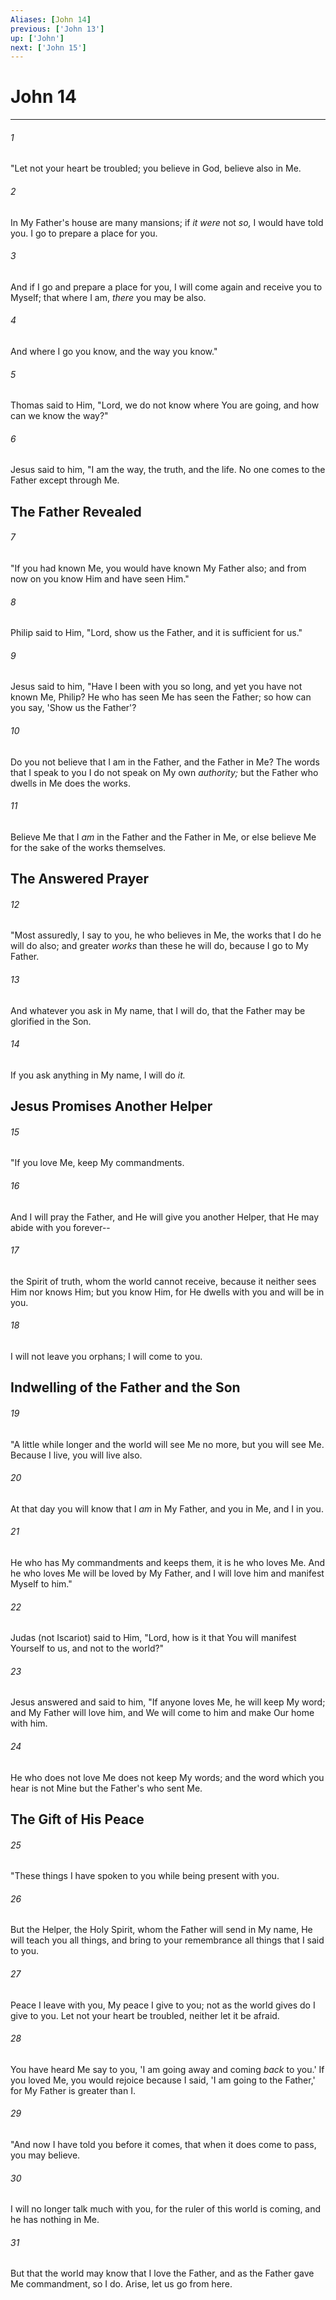 ```yaml
---
Aliases: [John 14]
previous: ['John 13']
up: ['John']
next: ['John 15']
---
```

# John 14

***


###### 1 
"Let not your heart be troubled; you believe in God, believe also in Me. 

###### 2 
In My Father's house are many mansions; if _it were_ not _so,_ I would have told you. I go to prepare a place for you. 

###### 3 
And if I go and prepare a place for you, I will come again and receive you to Myself; that where I am, _there_ you may be also. 

###### 4 
And where I go you know, and the way you know." 

###### 5 
Thomas said to Him, "Lord, we do not know where You are going, and how can we know the way?" 

###### 6 
Jesus said to him, "I am the way, the truth, and the life. No one comes to the Father except through Me.

## The Father Revealed 

###### 7 
"If you had known Me, you would have known My Father also; and from now on you know Him and have seen Him." 

###### 8 
Philip said to Him, "Lord, show us the Father, and it is sufficient for us." 

###### 9 
Jesus said to him, "Have I been with you so long, and yet you have not known Me, Philip? He who has seen Me has seen the Father; so how can you say, 'Show us the Father'? 

###### 10 
Do you not believe that I am in the Father, and the Father in Me? The words that I speak to you I do not speak on My own _authority;_ but the Father who dwells in Me does the works. 

###### 11 
Believe Me that I _am_ in the Father and the Father in Me, or else believe Me for the sake of the works themselves.

## The Answered Prayer 

###### 12 
"Most assuredly, I say to you, he who believes in Me, the works that I do he will do also; and greater _works_ than these he will do, because I go to My Father. 

###### 13 
And whatever you ask in My name, that I will do, that the Father may be glorified in the Son. 

###### 14 
If you ask anything in My name, I will do _it._

## Jesus Promises Another Helper 

###### 15 
"If you love Me, keep My commandments. 

###### 16 
And I will pray the Father, and He will give you another Helper, that He may abide with you forever-- 

###### 17 
the Spirit of truth, whom the world cannot receive, because it neither sees Him nor knows Him; but you know Him, for He dwells with you and will be in you. 

###### 18 
I will not leave you orphans; I will come to you.

## Indwelling of the Father and the Son 

###### 19 
"A little while longer and the world will see Me no more, but you will see Me. Because I live, you will live also. 

###### 20 
At that day you will know that I _am_ in My Father, and you in Me, and I in you. 

###### 21 
He who has My commandments and keeps them, it is he who loves Me. And he who loves Me will be loved by My Father, and I will love him and manifest Myself to him." 

###### 22 
Judas (not Iscariot) said to Him, "Lord, how is it that You will manifest Yourself to us, and not to the world?" 

###### 23 
Jesus answered and said to him, "If anyone loves Me, he will keep My word; and My Father will love him, and We will come to him and make Our home with him. 

###### 24 
He who does not love Me does not keep My words; and the word which you hear is not Mine but the Father's who sent Me.

## The Gift of His Peace 

###### 25 
"These things I have spoken to you while being present with you. 

###### 26 
But the Helper, the Holy Spirit, whom the Father will send in My name, He will teach you all things, and bring to your remembrance all things that I said to you. 

###### 27 
Peace I leave with you, My peace I give to you; not as the world gives do I give to you. Let not your heart be troubled, neither let it be afraid. 

###### 28 
You have heard Me say to you, 'I am going away and coming _back_ to you.' If you loved Me, you would rejoice because I said, 'I am going to the Father,' for My Father is greater than I. 

###### 29 
"And now I have told you before it comes, that when it does come to pass, you may believe. 

###### 30 
I will no longer talk much with you, for the ruler of this world is coming, and he has nothing in Me. 

###### 31 
But that the world may know that I love the Father, and as the Father gave Me commandment, so I do. Arise, let us go from here.
